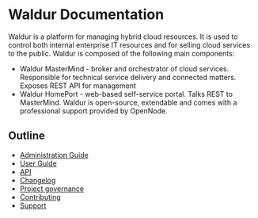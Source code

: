 # Waldur Documentation

Waldur is a platform for managing hybrid cloud resources. It is used to control both internal enterprise IT resources and for selling cloud services to the public. Waldur is composed of the following main components:

- Waldur MasterMind - broker and orchestrator of cloud services. Responsible for technical service delivery and connected matters. Exposes REST API for management
- Waldur HomePort - web-based self-service portal. Talks REST to MasterMind.
Waldur is open-source, extendable and comes with a professional support provided by OpenNode.

## Outline
- [Administration Guide](admin-guide/index.md)
- [User Guide](user-guide/index.md)
- [API](api/index.md)
- [Changelog](changelog/index.md)
- [Project governance](project-governance/index.md)
- [Contributing](contributing/index.md)
- [Support](support/index.md)

